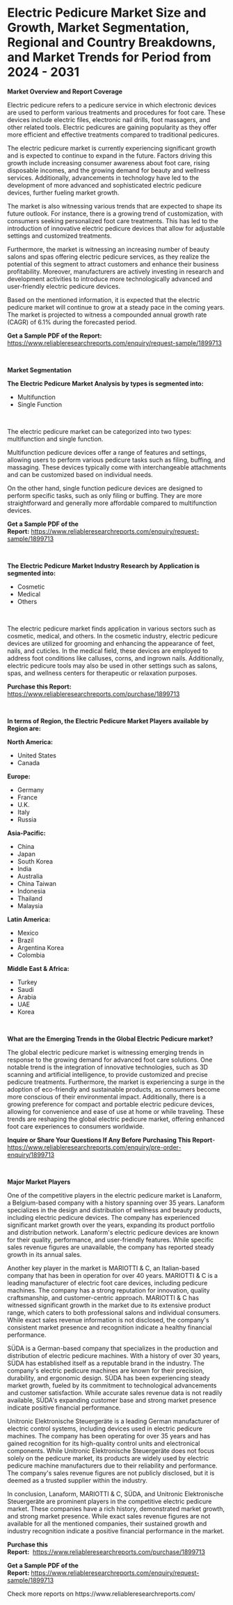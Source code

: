 <p><h1>Electric Pedicure Market Size and Growth, Market Segmentation, Regional and Country Breakdowns, and Market Trends for Period from 2024 -  2031</h1></p><p><strong>Market Overview and Report Coverage</strong></p>
<p><p>Electric pedicure refers to a pedicure service in which electronic devices are used to perform various treatments and procedures for foot care. These devices include electric files, electronic nail drills, foot massagers, and other related tools. Electric pedicures are gaining popularity as they offer more efficient and effective treatments compared to traditional pedicures.</p><p>The electric pedicure market is currently experiencing significant growth and is expected to continue to expand in the future. Factors driving this growth include increasing consumer awareness about foot care, rising disposable incomes, and the growing demand for beauty and wellness services. Additionally, advancements in technology have led to the development of more advanced and sophisticated electric pedicure devices, further fueling market growth.</p><p>The market is also witnessing various trends that are expected to shape its future outlook. For instance, there is a growing trend of customization, with consumers seeking personalized foot care treatments. This has led to the introduction of innovative electric pedicure devices that allow for adjustable settings and customized treatments.</p><p>Furthermore, the market is witnessing an increasing number of beauty salons and spas offering electric pedicure services, as they realize the potential of this segment to attract customers and enhance their business profitability. Moreover, manufacturers are actively investing in research and development activities to introduce more technologically advanced and user-friendly electric pedicure devices.</p><p>Based on the mentioned information, it is expected that the electric pedicure market will continue to grow at a steady pace in the coming years. The market is projected to witness a compounded annual growth rate (CAGR) of 6.1% during the forecasted period.</p></p>
<p><strong>Get a Sample PDF of the Report:</strong> <a href="https://www.reliableresearchreports.com/enquiry/request-sample/1899713">https://www.reliableresearchreports.com/enquiry/request-sample/1899713</a></p>
<p>&nbsp;</p>
<p><strong>Market Segmentation</strong></p>
<p><strong>The Electric Pedicure Market Analysis by types is segmented into:</strong></p>
<p><ul><li>Multifunction</li><li>Single Function</li></ul></p>
<p>&nbsp;</p>
<p><p>The electric pedicure market can be categorized into two types: multifunction and single function. </p><p>Multifunction pedicure devices offer a range of features and settings, allowing users to perform various pedicure tasks such as filing, buffing, and massaging. These devices typically come with interchangeable attachments and can be customized based on individual needs. </p><p>On the other hand, single function pedicure devices are designed to perform specific tasks, such as only filing or buffing. They are more straightforward and generally more affordable compared to multifunction devices.</p></p>
<p><strong>Get a Sample PDF of the Report:</strong>&nbsp;<a href="https://www.reliableresearchreports.com/enquiry/request-sample/1899713">https://www.reliableresearchreports.com/enquiry/request-sample/1899713</a></p>
<p>&nbsp;</p>
<p><strong>The Electric Pedicure Market Industry Research by Application is segmented into:</strong></p>
<p><ul><li>Cosmetic</li><li>Medical</li><li>Others</li></ul></p>
<p>&nbsp;</p>
<p><p>The electric pedicure market finds application in various sectors such as cosmetic, medical, and others. In the cosmetic industry, electric pedicure devices are utilized for grooming and enhancing the appearance of feet, nails, and cuticles. In the medical field, these devices are employed to address foot conditions like calluses, corns, and ingrown nails. Additionally, electric pedicure tools may also be used in other settings such as salons, spas, and wellness centers for therapeutic or relaxation purposes.</p></p>
<p><strong>Purchase this Report:</strong>&nbsp; <a href="https://www.reliableresearchreports.com/purchase/1899713">https://www.reliableresearchreports.com/purchase/1899713</a></p>
<p>&nbsp;</p>
<p><strong>In terms of Region, the Electric Pedicure Market Players available by Region are:</strong></p>
<p>
    <p> <strong> North America: </strong>
        <ul>
            <li>United States</li>
            <li>Canada</li>
        </ul>
        </p> 
    <p> <strong> Europe: </strong>
        <ul>
            <li>Germany</li>
            <li>France</li>
            <li>U.K.</li>
            <li>Italy</li>
            <li>Russia</li>
        </ul>
        </p> 
    <p> <strong> Asia-Pacific: </strong>
        <ul>
            <li>China</li>
            <li>Japan</li>
            <li>South Korea</li>
            <li>India</li>
            <li>Australia</li>
            <li>China Taiwan</li>
            <li>Indonesia</li>
            <li>Thailand</li>
            <li>Malaysia</li>
        </ul>
        </p> 
    <p> <strong> Latin America: </strong>
        <ul>
            <li>Mexico</li>
            <li>Brazil</li>
            <li>Argentina Korea</li>
            <li>Colombia</li>
        </ul>
        </p> 
    <p> <strong> Middle East & Africa: </strong>
        <ul>
            <li>Turkey</li>
            <li>Saudi</li>
            <li>Arabia</li>
            <li>UAE</li>
            <li>Korea</li>
        </ul>
    </p>
    </p>
<p>&nbsp;</p>
<p><strong>What are the Emerging Trends in the Global Electric Pedicure market?</strong></p>
<p><p>The global electric pedicure market is witnessing emerging trends in response to the growing demand for advanced foot care solutions. One notable trend is the integration of innovative technologies, such as 3D scanning and artificial intelligence, to provide customized and precise pedicure treatments. Furthermore, the market is experiencing a surge in the adoption of eco-friendly and sustainable products, as consumers become more conscious of their environmental impact. Additionally, there is a growing preference for compact and portable electric pedicure devices, allowing for convenience and ease of use at home or while traveling. These trends are reshaping the global electric pedicure market, offering enhanced foot care experiences to consumers worldwide.</p></p>
<p><strong>Inquire or Share Your Questions If Any Before Purchasing This Report</strong>- <a href="https://www.reliableresearchreports.com/enquiry/pre-order-enquiry/1899713">https://www.reliableresearchreports.com/enquiry/pre-order-enquiry/1899713</a></p>
<p>&nbsp;</p>
<p><strong>Major Market Players</strong></p>
<p><p>One of the competitive players in the electric pedicure market is Lanaform, a Belgium-based company with a history spanning over 35 years. Lanaform specializes in the design and distribution of wellness and beauty products, including electric pedicure devices. The company has experienced significant market growth over the years, expanding its product portfolio and distribution network. Lanaform's electric pedicure devices are known for their quality, performance, and user-friendly features. While specific sales revenue figures are unavailable, the company has reported steady growth in its annual sales.</p><p>Another key player in the market is MARIOTTI & C, an Italian-based company that has been in operation for over 40 years. MARIOTTI & C is a leading manufacturer of electric foot care devices, including pedicure machines. The company has a strong reputation for innovation, quality craftsmanship, and customer-centric approach. MARIOTTI & C has witnessed significant growth in the market due to its extensive product range, which caters to both professional salons and individual consumers. While exact sales revenue information is not disclosed, the company's consistent market presence and recognition indicate a healthy financial performance.</p><p>SÜDA is a German-based company that specializes in the production and distribution of electric pedicure machines. With a history of over 30 years, SÜDA has established itself as a reputable brand in the industry. The company's electric pedicure machines are known for their precision, durability, and ergonomic design. SÜDA has been experiencing steady market growth, fueled by its commitment to technological advancements and customer satisfaction. While accurate sales revenue data is not readily available, SÜDA's expanding customer base and strong market presence indicate positive financial performance.</p><p>Unitronic Elektronische Steuergeräte is a leading German manufacturer of electric control systems, including devices used in electric pedicure machines. The company has been operating for over 35 years and has gained recognition for its high-quality control units and electronical components. While Unitronic Elektronische Steuergeräte does not focus solely on the pedicure market, its products are widely used by electric pedicure machine manufacturers due to their reliability and performance. The company's sales revenue figures are not publicly disclosed, but it is deemed as a trusted supplier within the industry.</p><p>In conclusion, Lanaform, MARIOTTI & C, SÜDA, and Unitronic Elektronische Steuergeräte are prominent players in the competitive electric pedicure market. These companies have a rich history, demonstrated market growth, and strong market presence. While exact sales revenue figures are not available for all the mentioned companies, their sustained growth and industry recognition indicate a positive financial performance in the market.</p></p>
<p><strong>Purchase this Report:</strong>&nbsp;&nbsp;<a href="https://www.reliableresearchreports.com/purchase/1899713">https://www.reliableresearchreports.com/purchase/1899713</a></p>
<p></p>
<p><strong>Get a Sample PDF of the Report:</strong>&nbsp;<a href="https://www.reliableresearchreports.com/enquiry/request-sample/1899713">https://www.reliableresearchreports.com/enquiry/request-sample/1899713</a></p>
<p>Check more reports on https://www.reliableresearchreports.com/</p>